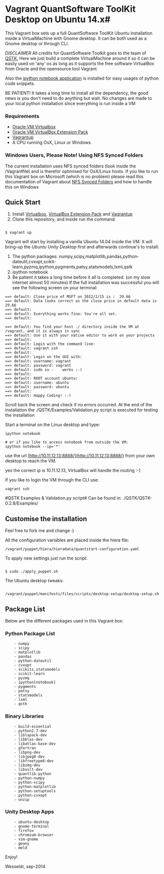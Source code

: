 # Vagrant QuantSoftware ToolKit Desktop on Ubuntu 14.x#

This Vagrant box sets up a full QuantSoftware ToolKit Ubuntu installation inside a VirtualMachine with Gnome desktop.
It can be both used as a Gnome desktop or through CLI.

*DISCLAIMER*
All credits for QuantSoftware Toolkit goes to the team of [QSTK](http://wiki.quantsoftware.org/index.php?title=QuantSoftware_ToolKit), 
Here we just build a complete VirtualMachine around it so it can be easily used on 'any' os as long as it supports the free software VirtualBox from Oracle and the opensource tool Vagrant

Also the [ipython notebook application](http://ipython.org/notebook.html) is installed for easy usages of python code snippets.

BE PATIENT! It takes a long time to install all the dependency, the good news is you don't need to do anything but wait. No changes are made to your local python installation since everything is run inside a VM


### Requirements ###
* [Oracle VM Virtualbox](https://www.virtualbox.org/wiki/Downloads)
* [Oracle VM VirtualBox Extension Pack](https://www.virtualbox.org/wiki/Downloads)
* [Vagrantup](http://www.vagrantup.com/)
* A CPU running OsX, Linux or Windows

### Windows Users, Please Note! Using NFS Synced Folders ###
The current installation uses NFS synced folders (look inside the /Vagrantfile) and is therefor optimised for OsX/Linux hosts. 
If you like to run this Vagrant box on Microsoft (which is no problem) please read this documentation of Vagrant about [NFS Synced Folders](https://docs.vagrantup.com/v2/synced-folders/nfs.html) and how to handle this on Windows


## Quick Start ##
1. Install [Virtualbox](https://www.virtualbox.org/wiki/Downloads),  [VirtualBox Extension Pack](https://www.virtualbox.org/wiki/Downloads) and [Vagrantup](http://www.vagrantup.com/)
2. Clone this repository, and inside run the command: 

```

$ vagrant up
```

Vagrant will start by installing a vanilla Ubuntu 14.04 inside the VM. It will bring-up the *Ubuntu Unity Desktop* first and afterwards continue's to install:
1. The python packages: numpy,scipy,matplotlib,pandas,python-dateutil,cvxopt,scikit-learn,pyzmq,ipython,pygments,patsy,statsmodels,lxml,qstk
2. ipython notebook
3. Be patient it takes a long time before it all is completed. (on my slow internet almost 50 minutes)
If the full installation was successful you will see the following screen on your terminal:
```
==> default: Close price of MSFT on 2012/2/15 is :  29.66
==> default: Data looks correct as the close price in default data is 29.66
==> default: 
==> default: Everything works fine: You're all set.
==> default:  

==> default: You find your host ./ directory inside the VM at /vagrant, and it is always in sync
==> default: Use it with your native editor to work on your projects
==> default:  
==> default: Login with the command line: 
==> default: vagrant ssh
==> default:  
==> default: Login on the GUI with:
==> default: username: vagrant
==> default: password: vagrant
==> default: sudo su -    works :-)
==> default:  
==> default: ROOT account ubuntu:
==> default: username: ubuntu
==> default: password: ubuntu
==> default:  
==> default: Happy Coding! :-)
```
Scroll back the screen and check if no errors occurred. At the end of the installation the ./QSTK/Examples/Validation.py script is executed for testing the installation

Start a terminal on the Linux desktop and type:
```
ipython notebook 

# or if you like to access notebook from outside the VM:
ipython notebook --ip='*'

```
use the url [http://10.11.12.13:8888/](http://10.11.12.13:8888/) from your own desktop to reach the VM.

yes the correct ip is 10.11.12.13, VirtualBox will handle the routing :-)


If you like to login the VM through the CLI use:
```
vagrant ssh
```


#QSTK Examples & Validation.py script#
Can be found in: ./QSTK/QSTK-0.2.8/Examples/

## Customise the installation ##
Feel free to fork me and change :)


All the configuration variables are placed inside the hiera file:

```
/vagrant/puppet/hiera/hieradata/quantstart-configuration.yaml
```
To apply new settings just run the script:

```

$ sudo ./apply_puppet.sh
```

The Ubuntu desktop tweaks:
```

/vagrant/puppet/manifests/files/scripts/desktop-setup/desktop-setup.sh
```
## Package List ##
Below are the different packages used in this Vagrant box:

### Python Package List ###
        - numpy
        - scipy
        - matplotlib
        - pandas
        - python-dateutil
        - cvxopt
        - scikits.statsmodels
        - scikit-learn
        - pyzmq
        - ipython[notebook]
        - pygments
        - patsy
        - statsmodels
        - lxml
        - qstk


### Binary Libraries ###
        - build-essential 
        - python2.7-dev
        - liblapack-dev  
        - libblas-dev 
        - libatlas-base-dev 
        - gfortran 
        - libpng-dev 
        - libjpeg8-dev 
        - libfreetype6-dev 
        - libzmq-dev
        - libxslt-dev
        - quantlib-python
        - python-numpy
        - python-scipy
        - python-matplotlib
        - python-setuptools
        - python-cvxopt
        - unzip

### Unity Desktop Apps ###
        - ubuntu-desktop
        - gnome-terminal
        - firefox
        - chromium-browser
        - vim-gnome
        - geany
        - meld

Enjoy! 

Wesseldr, sep-2014

